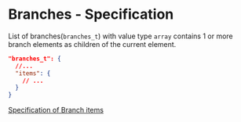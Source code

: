 # Branches - Specification

List of branches(`branches_t`) with value type `array` contains 1 or more branch
elements as children of the current element.

```json
"branches_t": {
  //...
  "items": {
    // ...
  }
}
```

[Specification of Branch items](branches/branch-spec.en.md)
